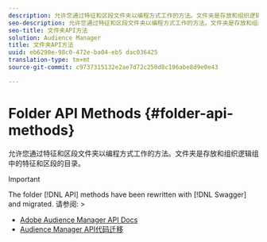 ```yaml
---
description: 允许您通过特征和区段文件夹以编程方式工作的方法。文件夹是存放和组织逻辑组中的特征和区段的目录。
seo-description: 允许您通过特征和区段文件夹以编程方式工作的方法。文件夹是存放和组织逻辑组中的特征和区段的目录。
seo-title: 文件夹API方法
solution: Audience Manager
title: 文件夹API方法
uuid: eb6290e-98c0-472e-ba04-eb5 dac036425
translation-type: tm+mt
source-git-commit: c9737315132e2ae7d72c250d8c196abe8d9e0e43

---
```



# Folder API Methods {#folder-api-methods}

允许您通过特征和区段文件夹以编程方式工作的方法。文件夹是存放和组织逻辑组中的特征和区段的目录。

<!-- api-folders.xml -->

>[!IMPORTANT]
>
>The folder [!DNL API] methods have been rewritten with [!DNL Swagger] and migrated. 请参阅:  &gt;
>* [Adobe Audience Manager API Docs](https://bank.demdex.com/portal/swagger/index.html)
>* [Audience Manager API代码迁移](../../api/api-swagger-migration.md)